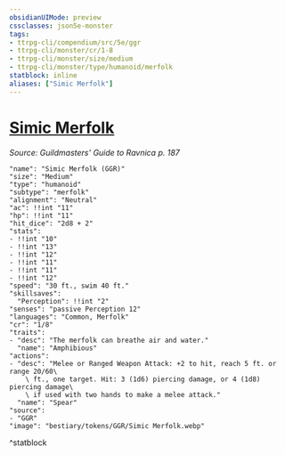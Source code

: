 ```yaml
---
obsidianUIMode: preview
cssclasses: json5e-monster
tags:
- ttrpg-cli/compendium/src/5e/ggr
- ttrpg-cli/monster/cr/1-8
- ttrpg-cli/monster/size/medium
- ttrpg-cli/monster/type/humanoid/merfolk
statblock: inline
aliases: ["Simic Merfolk"]
---
```

# [Simic Merfolk](3-Compendium\CLI\bestiary\humanoid/simic-merfolk-ggr.md)
*Source: Guildmasters' Guide to Ravnica p. 187*  

```statblock
"name": "Simic Merfolk (GGR)"
"size": "Medium"
"type": "humanoid"
"subtype": "merfolk"
"alignment": "Neutral"
"ac": !!int "11"
"hp": !!int "11"
"hit_dice": "2d8 + 2"
"stats":
- !!int "10"
- !!int "13"
- !!int "12"
- !!int "11"
- !!int "11"
- !!int "12"
"speed": "30 ft., swim 40 ft."
"skillsaves":
  "Perception": !!int "2"
"senses": "passive Perception 12"
"languages": "Common, Merfolk"
"cr": "1/8"
"traits":
- "desc": "The merfolk can breathe air and water."
  "name": "Amphibious"
"actions":
- "desc": "Melee or Ranged Weapon Attack: +2 to hit, reach 5 ft. or range 20/60\
    \ ft., one target. Hit: 3 (1d6) piercing damage, or 4 (1d8) piercing damage\
    \ if used with two hands to make a melee attack."
  "name": "Spear"
"source":
- "GGR"
"image": "bestiary/tokens/GGR/Simic Merfolk.webp"
```
^statblock